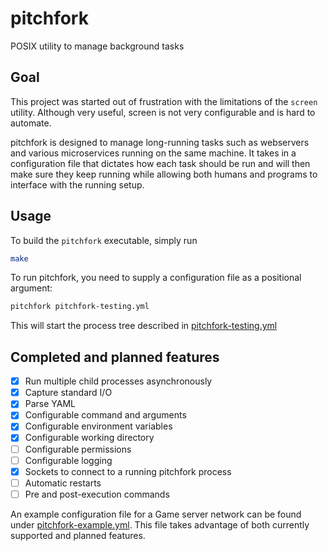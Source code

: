 # pitchfork
POSIX utility to manage background tasks

## Goal
This project was started out of frustration with the limitations of the `screen` utility. Although very useful, screen is not very configurable and is hard to automate.

pitchfork is designed to manage long-running tasks such as webservers and various microservices running on the same machine. It takes in a configuration file that dictates how each task should be run and will then make sure they keep running while allowing both humans and programs to interface with the running setup.

## Usage
To build the `pitchfork` executable, simply run
```bash
make
```

To run pitchfork, you need to supply a configuration file as a positional argument:
```bash
pitchfork pitchfork-testing.yml
```

This will start the process tree described in [pitchfork-testing.yml](pitchfork-testing.yml)

## Completed and planned features
* [x] Run multiple child processes asynchronously
* [x] Capture standard I/O
* [x] Parse YAML
* [x] Configurable command and arguments 
* [x] Configurable environment variables
* [x] Configurable working directory
* [ ] Configurable permissions
* [ ] Configurable logging
* [x] Sockets to connect to a running pitchfork process
* [ ] Automatic restarts
* [ ] Pre and post-execution commands

An example configuration file for a Game server network can be found under [pitchfork-example.yml](pitchfork-example.yml). This file takes advantage of both currently supported and planned features.
